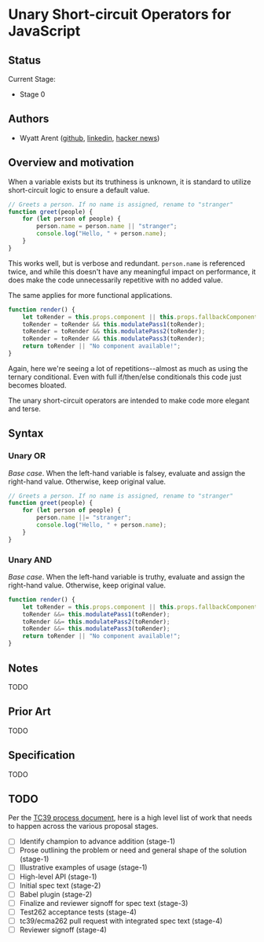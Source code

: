 # Unary Short-circuit Operators for JavaScript

## Status
Current Stage:
* Stage 0

## Authors
* Wyatt Arent ([github](https://github.com/warent), [linkedin](https://www.linkedin.com/in/warent/), [hacker news](https://news.ycombinator.com/user?id=warent))

## Overview and motivation
When a variable exists but its truthiness is unknown, it is standard to utilize short-circuit logic to ensure a default value.
```javascript
// Greets a person. If no name is assigned, rename to "stranger"
function greet(people) {
    for (let person of people) {
        person.name = person.name || "stranger";
        console.log("Hello, " + person.name);
    }
}
```
This works well, but is verbose and redundant. `person.name` is referenced twice, and while this doesn't have any meaningful impact on performance, it does make the code unnecessarily repetitive with no added value.

The same applies for more functional applications.
```javascript
function render() {
    let toRender = this.props.component || this.props.fallbackComponent;
    toRender = toRender && this.modulatePass1(toRender);
    toRender = toRender && this.modulatePass2(toRender);
    toRender = toRender && this.modulatePass3(toRender);
    return toRender || "No component available!";
}
```
Again, here we're seeing a lot of repetitions--almost as much as using the ternary conditional. Even with full if/then/else conditionals this code just becomes bloated.

The unary short-circuit operators are intended to make code more elegant and terse.

## Syntax
### Unary OR
*Base case*. When the left-hand variable is falsey, evaluate and assign the right-hand value. Otherwise, keep original value.

```javascript
// Greets a person. If no name is assigned, rename to "stranger"
function greet(people) {
    for (let person of people) {
        person.name ||= "stranger";
        console.log("Hello, " + person.name);
    }
}
```

### Unary AND
*Base case*. When the left-hand variable is truthy, evaluate and assign the right-hand value. Otherwise, keep original value.

```javascript
function render() {
    let toRender = this.props.component || this.props.fallbackComponent;
    toRender &&= this.modulatePass1(toRender);
    toRender &&= this.modulatePass2(toRender);
    toRender &&= this.modulatePass3(toRender);
    return toRender || "No component available!";
}
```

## Notes
TODO

## Prior Art
TODO

## Specification
TODO

## TODO
Per the [TC39 process document](https://tc39.github.io/process-document/), here is a high level list of work that needs to happen across the various proposal stages.

* [ ] Identify champion to advance addition (stage-1)
* [ ] Prose outlining the problem or need and general shape of the solution (stage-1)
* [ ] Illustrative examples of usage (stage-1)
* [ ] High-level API (stage-1)
* [ ] Initial spec text (stage-2)
* [ ] Babel plugin (stage-2)
* [ ] Finalize and reviewer signoff for spec text (stage-3)
* [ ] Test262 acceptance tests (stage-4)
* [ ] tc39/ecma262 pull request with integrated spec text (stage-4)
* [ ] Reviewer signoff (stage-4)
